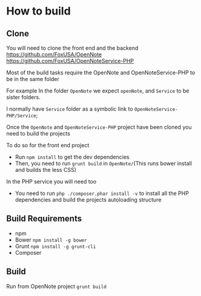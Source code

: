 # How to build

## Clone
You will need to clone the front end and the backend
https://github.com/FoxUSA/OpenNote
https://github.com/FoxUSA/OpenNoteService-PHP

Most of the build tasks require the OpenNote and OpenNoteService-PHP to be in the same folder

For example
In the folder `OpenNote` we expect `openNote`, and `Service` to be sister folders.

I normally have `Service` folder as a symbolic link to `OpenNoteService-PHP/Service`;

Once the `OpenNote` and `OpenNoteService-PHP` project have been cloned you need to build the projects

To do so for the front end project
- Run `npm install` to get the dev dependencies
- Then, you need to run `grunt build` in `OpenNote/`(This runs bower install and builds the less CSS)

In the PHP service you will need too
- You need to run `php ./composer.phar install -v` to install all the PHP dependencies and build the projects autoloading structure

## Build Requirements
- npm
- Bower `npm install -g bower`
- Grunt `npm install -g grunt-cli`
- Composer

## Build
Run from OpenNote project
`grunt build`
